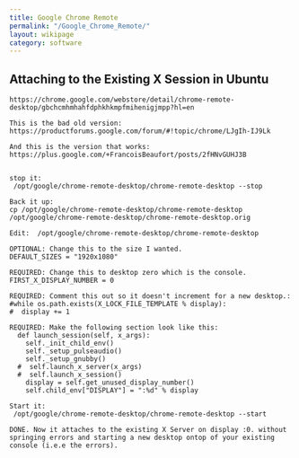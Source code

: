 ```yaml
---
title: Google Chrome Remote
permalink: "/Google_Chrome_Remote/"
layout: wikipage
category: software
---
```


Attaching to the Existing X Session in Ubuntu
---------------------------------------------

    https://chrome.google.com/webstore/detail/chrome-remote-desktop/gbchcmhmhahfdphkhkmpfmihenigjmpp?hl=en

    This is the bad old version: https://productforums.google.com/forum/#!topic/chrome/LJgIh-IJ9Lk

    And this is the version that works:
    https://plus.google.com/+FrancoisBeaufort/posts/2fHNvGUHJ3B


    stop it:
     /opt/google/chrome-remote-desktop/chrome-remote-desktop --stop

    Back it up:
    cp /opt/google/chrome-remote-desktop/chrome-remote-desktop /opt/google/chrome-remote-desktop/chrome-remote-desktop.orig

    Edit:  /opt/google/chrome-remote-desktop/chrome-remote-desktop

    OPTIONAL: Change this to the size I wanted.
    DEFAULT_SIZES = "1920x1080"

    REQUIRED: Change this to desktop zero which is the console.
    FIRST_X_DISPLAY_NUMBER = 0

    REQUIRED: Comment this out so it doesn't increment for a new desktop.:
    #while os.path.exists(X_LOCK_FILE_TEMPLATE % display):
    #  display += 1

    REQUIRED: Make the following section look like this:
      def launch_session(self, x_args):
        self._init_child_env()
        self._setup_pulseaudio()
        self._setup_gnubby()
      #  self.launch_x_server(x_args)
      #  self.launch_x_session()
        display = self.get_unused_display_number()
        self.child_env["DISPLAY"] = ":%d" % display

    Start it:
     /opt/google/chrome-remote-desktop/chrome-remote-desktop --start

    DONE. Now it attaches to the existing X Server on display :0. without springing errors and starting a new desktop ontop of your existing console (i.e.e the errors).﻿
